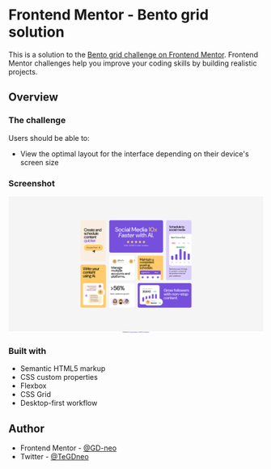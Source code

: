 # Frontend Mentor - Bento grid solution

This is a solution to the [Bento grid challenge on Frontend Mentor](https://www.frontendmentor.io/challenges/bento-grid-RMydElrlOj). Frontend Mentor challenges help you improve your coding skills by building realistic projects. 

## Overview

### The challenge

Users should be able to:

- View the optimal layout for the interface depending on their device's screen size

### Screenshot

![](./screenshot.png)

### Built with

- Semantic HTML5 markup
- CSS custom properties
- Flexbox
- CSS Grid
- Desktop-first workflow

## Author
- Frontend Mentor - [@GD-neo](https://www.frontendmentor.io/profile/GD-neo)
- Twitter - [@TeGDneo](https://www.twitter.com/TheGDneo)


